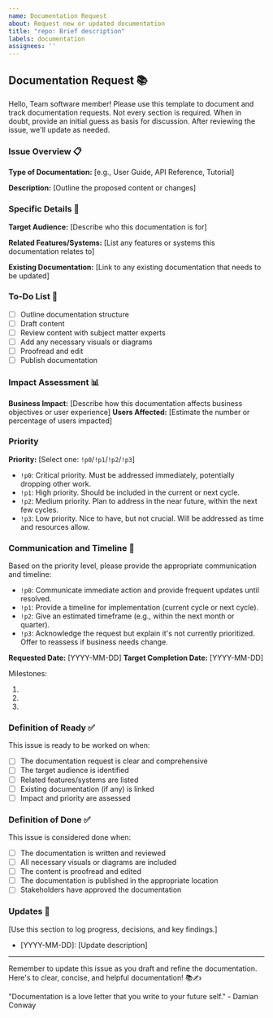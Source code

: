 ```yaml
---
name: Documentation Request
about: Request new or updated documentation
title: "repo: Brief description"
labels: documentation
assignees: ''
---
```


## Documentation Request 📚

Hello, Team software member!
Please use this template to document and track documentation requests.
Not every section is required.
When in doubt, provide an initial guess as basis for discussion.
After reviewing the issue, we'll update as needed.

### Issue Overview 📋

**Type of Documentation:** [e.g., User Guide, API Reference, Tutorial]

**Description:** [Outline the proposed content or changes]

### Specific Details 🔬

**Target Audience:** [Describe who this documentation is for]

**Related Features/Systems:** [List any features or systems this documentation relates to]

**Existing Documentation:** [Link to any existing documentation that needs to be updated]

### To-Do List 📝
- [ ] Outline documentation structure
- [ ] Draft content
- [ ] Review content with subject matter experts
- [ ] Add any necessary visuals or diagrams
- [ ] Proofread and edit
- [ ] Publish documentation

### Impact Assessment 📊

**Business Impact:** [Describe how this documentation affects business objectives or user experience]
**Users Affected:** [Estimate the number or percentage of users impacted]

### Priority

**Priority:** [Select one: `!p0`/`!p1`/`!p2`/`!p3`]
- `!p0`: Critical priority. Must be addressed immediately, potentially dropping other work.
- `!p1`: High priority. Should be included in the current or next cycle.
- `!p2`: Medium priority. Plan to address in the near future, within the next few cycles.
- `!p3`: Low priority. Nice to have, but not crucial. Will be addressed as time and resources allow.

### Communication and Timeline 📅

Based on the priority level, please provide the appropriate communication and timeline:

- `!p0`: Communicate immediate action and provide frequent updates until resolved.
- `!p1`: Provide a timeline for implementation (current cycle or next cycle).
- `!p2`: Give an estimated timeframe (e.g., within the next month or quarter).
- `!p3`: Acknowledge the request but explain it's not currently prioritized. Offer to reassess if business needs change.

**Requested Date:** [YYYY-MM-DD]
**Target Completion Date:** [YYYY-MM-DD]

Milestones:
1. [Milestone 1]: [Date]
2. [Milestone 2]: [Date]
3. [Milestone 3]: [Date]

### Definition of Ready ✅

This issue is ready to be worked on when:
- [ ] The documentation request is clear and comprehensive
- [ ] The target audience is identified
- [ ] Related features/systems are listed
- [ ] Existing documentation (if any) is linked
- [ ] Impact and priority are assessed

### Definition of Done ✅

This issue is considered done when:
- [ ] The documentation is written and reviewed
- [ ] All necessary visuals or diagrams are included
- [ ] The content is proofread and edited
- [ ] The documentation is published in the appropriate location
- [ ] Stakeholders have approved the documentation

### Updates 🔄

[Use this section to log progress, decisions, and key findings.]

- [YYYY-MM-DD]: [Update description]

---

Remember to update this issue as you draft and refine the documentation.
Here's to clear, concise, and helpful documentation! 📚✍️


"Documentation is a love letter that you write to your future self." - Damian Conway
